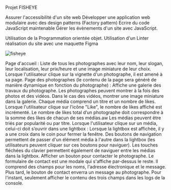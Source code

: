 Projet FISHEYE

Assurer l'accessibilité d'un site web
Développer une application web modulaire avec des design patterns (Factory pattern)
Ecrire du code JavaScript maintenable
Gérer les évènements d'un site avec JavaScript.

Utilisation de la Programmation orientée objet.
Utilisation d'un Linter
réalisation du site avec une maquette Figma

![fisheye](https://user-images.githubusercontent.com/95536872/191618649-9bee3ef8-474f-4132-99dd-6490361e0773.png)

 Page d'accueil :
Liste de tous les photographes avec leur nom, leur slogan, leur
localisation, leur prix/heure et une image miniature de leur choix.
Lorsque l'utilisateur clique sur la vignette d'un photographe, il est
amené à sa page.
Page des photographes (le contenu de la page sera généré de manière
dynamique en fonction du photographe) :
Affiche une galerie des travaux du photographe.
Les photographes peuvent montrer à la fois des photos et des vidéos.
Dans le cas des vidéos, montrer une image miniature dans la
galerie.
Chaque média comprend un titre et un nombre de likes.
Lorsque l'utilisateur clique sur l'icône "Like", le nombre de likes
affiché est incrémenté.
Le nombre de likes total d’un photographe doit correspondre à la
somme des likes de chacun de ses médias.aw
Les médias peuvent être triés par popularité ou par titre.
Lorsque l'utilisateur clique sur un média, celui-ci doit s’ouvrir dans une
lightbox :
Lorsque la lightbox est affichée, il y a une croix dans le coin pour
fermer la fenêtre.
Des boutons de navigation permettent de passer d'un élément
média à l'autre dans la lightbox (les utilisateurs peuvent cliquer
sur ces boutons pour naviguer).
Les touches fléchées du clavier permettent également de
naviguer entre les médias dans la lightbox.
Afficher un bouton pour contacter le photographe.
Le formulaire de contact est une modale qui s'affiche par-dessus
le reste.
Il comprend des champs pour les noms, l'adresse électronique et
le message.
Plus tard, le bouton de contact enverra un message au
photographe. Pour l'instant, seulement afficher le contenu des
trois champs dans les logs de la console.
